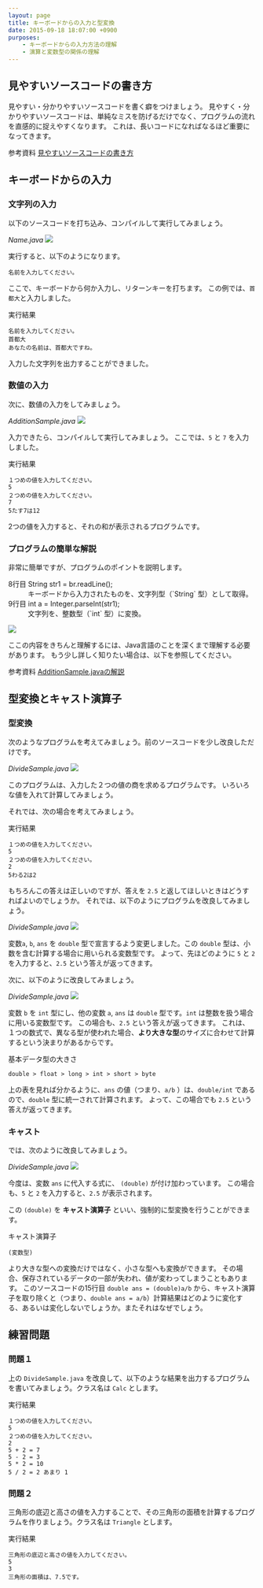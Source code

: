 ```yaml
---
layout: page
title: キーボードからの入力と型変換
date: 2015-09-18 18:07:00 +0900
purposes:
    - キーボードからの入力方法の理解
    - 演算と変数型の関係の理解
---
```



見やすいソースコードの書き方
----------------------------

見やすい・分かりやすいソースコードを書く癖をつけましょう。
見やすく・分かりやすいソースコードは、単純なミスを防げるだけでなく、プログラムの流れを直感的に捉えやすくなります。
これは、長いコードになればなるほど重要になってきます。

<span class="label label-info">参考資料</span> [見やすいソースコードの書き方](../../appendix/coding_tips.html)

キーボードからの入力
--------------------

### 文字列の入力

以下のソースコードを打ち込み、コンパイルして実行してみましょう。

*Name.java*
![](./pic/Name.java.png)

実行すると、以下のようになります。

    名前を入力してください。

ここで、キーボードから何か入力し、リターンキーを打ちます。
この例では、`首都大`と入力しました。

実行結果

    名前を入力してください。
    首都大
    あなたの名前は、首都大ですね。

入力した文字列を出力することができました。

### 数値の入力

次に、数値の入力をしてみましょう。

*AdditionSample.java*
![](./pic/AdditionSample.java.png)

入力できたら、コンパイルして実行してみましょう。
ここでは、`5` と `7` を入力しました。

実行結果

    １つめの値を入力してください。
    5
    ２つめの値を入力してください。
    7
    5たす7は12

2つの値を入力すると、それの和が表示されるプログラムです。

### プログラムの簡単な解説

非常に簡単ですが、プログラムのポイントを説明します。

<dl>
<dt>8行目 String str1 = br.readLine();</dt>
<dd>キーボードから入力されたものを、文字列型（`String` 型）として取得。</dd>
<dt>9行目 int a = Integer.parseInt(str1);</dt>
<dd>文字列を、整数型（`int` 型）に変換。</dd>
</dl>

![](./pic/calcjava.png)

ここの内容をきちんと理解するには、Java言語のことを深くまで理解する必要があります。
もう少し詳しく知りたい場合は、以下を参照してください。

<span class="label label-info">参考資料</span> [AdditionSample.javaの解説](../../appendix/addition_sample.html)


型変換とキャスト演算子
----------------------

### 型変換

次のようなプログラムを考えてみましょう。前のソースコードを少し改良しただけです。

*DivideSample.java*
![](./pic/DivideSample.java.png)

このプログラムは、入力した２つの値の商を求めるプログラムです。
いろいろな値を入れて計算してみましょう。

それでは、次の場合を考えてみましょう。

実行結果

    １つめの値を入力してください。
    5
    ２つめの値を入力してください。
    2
    5わる2は2

もちろんこの答えは正しいのですが、答えを `2.5` と返してほしいときはどうすればよいのでしょうか。
それでは、以下のようにプログラムを改良してみましょう。

*DivideSample.java*
![](./pic/DivideSample.java.Mod1.png)

変数`a`, `b`, `ans` を `double` 型で宣言するよう変更しました。この `double` 型は、小数を含む計算する場合に用いられる変数型です。
よって、先ほどのように `5` と `2` を入力すると、`2.5` という答えが返ってきます。

次に、以下のように改良してみましょう。

*DivideSample.java*
![](./pic/DivideSample.java.Mod2.png)

変数 `b` を `int` 型にし、他の変数 `a`, `ans` は `double` 型です。`int` は整数を扱う場合に用いる変数型です。
この場合も、`2.5` という答えが返ってきます。
これは、１つの数式で、異なる型が使われた場合、**より大きな型**のサイズに合わせて計算するという決まりがあるからです。

基本データ型の大きさ

    double > float > long > int > short > byte

上の表を見れば分かるように、`ans` の値（つまり、`a/b` ）は、`double/int` であるので、`double` 型に統一されて計算されます。
よって、この場合でも `2.5` という答えが返ってきます。

### キャスト

では、次のように改良してみましょう。

*DivideSample.java*
![](./pic/DivideSample.java.Mod3.png)

今度は、変数 `ans` に代入する式に、 `(double)` が付け加わっています。
この場合も、`5` と `2` を入力すると、`2.5` が表示されます。

この `(double)` を **キャスト演算子** といい、強制的に型変換を行うことができます。

キャスト演算子

    (変数型)

より大きな型への変換だけではなく、小さな型へも変換ができます。
その場合、保存されているデータの一部が失われ、値が変わってしまうこともあります。
このソースコードの15行目 `double ans = (double)a/b` から、キャスト演算子を取り除くと（つまり、`double ans = a/b`）計算結果はどのように変化する、あるいは変化しないでしょうか。またそれはなぜでしょう。


練習問題
--------

### 問題１

上の `DivideSample.java` を改良して、以下のような結果を出力するプログラムを書いてみましょう。クラス名は `Calc` とします。

実行結果

    １つめの値を入力してください。
    5
    ２つめの値を入力してください。
    2
    5 + 2 = 7
    5 - 2 = 3
    5 * 2 = 10
    5 / 2 = 2 あまり 1

### 問題２

三角形の底辺と高さの値を入力することで、その三角形の面積を計算するプログラムを作りましょう。クラス名は `Triangle` とします。

実行結果

    三角形の底辺と高さの値を入力してください。
    5
    3
    三角形の面積は、7.5です。
